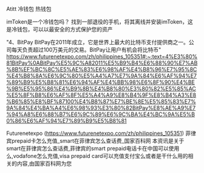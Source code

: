 Atitt 冷钱包 热钱包

imToken是一个冷钱包吗？
找到一部退役的手机，将其离线并安装imToken，这是冷钱包，可以以最安全的方式保护您的资产


"4、BitPay
BitPay在2011年成立，它是世界上最大的比特币支付提供商之一。公司每天负责超过100万美元的交易。BitPay让用户有机会将比特币"
 https://www.futurenetexpo.com/zh/philippines_105351#:~:text=4%E3%80%81BitPay%0ABitPay%E5%9C%A82011%E5%B9%B4%E6%88%90%E7%AB%8B%EF%BC%8C%E5%AE%83%E6%98%AF%E4%B8%96%E7%95%8C%E4%B8%8A%E6%9C%80%E5%A4%A7%E7%9A%84%E6%AF%94%E7%89%B9%E5%B8%81%E6%94%AF%E4%BB%98%E6%8F%90%E4%BE%9B%E5%95%86%E4%B9%8B%E4%B8%80%E3%80%82%E5%85%AC%E5%8F%B8%E6%AF%8F%E5%A4%A9%E8%B4%9F%E8%B4%A3%E8%B6%85%E8%BF%87100%E4%B8%87%E7%BE%8E%E5%85%83%E7%9A%84%E4%BA%A4%E6%98%93%E3%80%82BitPay%E8%AE%A9%E7%94%A8%E6%88%B7%E6%9C%89%E6%9C%BA%E4%BC%9A%E5%B0%86%E6%AF%94%E7%89%B9%E5%B8%81

Futurenetexpo (https://www.futurenetexpo.com/zh/philippines_105351)
菲律宾prepaid卡怎么充值_smart在菲律宾怎么查话费_国家百科网
本资讯是关于smart在菲律宾怎么查话费,菲律宾的smart prepaid电话卡在中国可以使用么,vodafone怎么充值,visa prepaid card可以充值支付宝么或者是干什么用的相关的内容,由国家百科网为您
